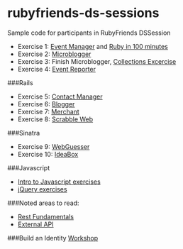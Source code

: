 rubyfriends-ds-sessions
========================

Sample code for participants in RubyFriends DSSession
- Exercise 1: [Event Manager](http://tutorials.jumpstartlab.com/projects/eventmanager.html) and [Ruby in 100 minutes](http://tutorials.jumpstartlab.com/projects/ruby_in_100_minutes.html)
- Exercise 2: [Microblogger](http://tutorials.jumpstartlab.com/projects/microblogger.html)
- Exercise 3: Finish Microblogger, [Collections Excercise](http://tutorials.jumpstartlab.com/topics/collections.html
)
- Exercise 4: [Event Reporter](http://tutorials.jumpstartlab.com/projects/event_reporter.html)

###Rails
- Exercise 5: [Contact Manager](http://tutorials.jumpstartlab.com/projects/contact_manager.html)
- Exercise 6: [Blogger](http://tutorials.jumpstartlab.com/projects/blogger.html)
- Exercise 7: [Merchant](http://tutorials.jumpstartlab.com/projects/merchant.html)
- Exercise 8: [Scrabble Web](http://tutorials.jumpstartlab.com/academy/workshops/scrabble-web.html)

###Sinatra
- Exercise 9: [WebGuesser](http://tutorials.jumpstartlab.com/projects/web_guesser.html)
- Exercise 10: [IdeaBox](http://tutorials.jumpstartlab.com/projects/idea_box.html)

###Javascript
- [Intro to Javascript exercises](http://tutorials.jumpstartlab.com/)
- [jQuery exercises](http://tutorials.jumpstartlab.com/)

###Noted areas to read: 
- [Rest Fundamentals](http://tutorials.jumpstartlab.com/topics/rest_fundamentals.html)
- [External API](http://tutorials.jumpstartlab.com/topics/web_services/api.html)

###Build an Identity [Workshop](http://tutorials.jumpstartlab.com/academy/workshops/building_an_identity.html)


